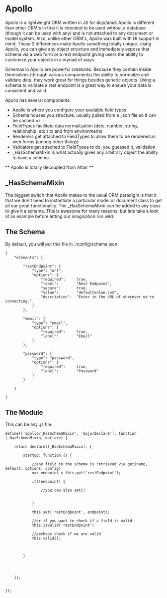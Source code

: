 Apollo
===

Apollo is a lightweight ORM written in JS for dojo/amd. Apollo is different than other ORM's in that it is intended to be used
without a database (though it can be used with any) and is not attached to any document or model system. Also, unlike
other ORM's, Apollo was built with UI support in mind. These 2 differences make Apollo something totally unique. Using
Apollo, you can give any object structure and immediately expose that schema via a web form or a rest endpoint giving
users the ability to customize your objects in a myriad of ways.

Schemas in Apollo are powerful creatures. Because they contain inside themselves (through various components) the ability
to normalize and validate data, they work great for things besides generic objects. Using a schema to validate a rest
endpoint is a great way to ensure your data is consistent and valid.

Apollo has several components:

- Apollo is where you configure your available field types
- Schema houses you structure, usually pulled from a .json file so it can be cached =)
- FieldTypes facilitate data normalization (date, number, string, relationship, etc.) to and from environments
- Renderers get attached to FieldTypes to allow them to be rendered as web forms (among other things)
- Validators get attached to FieldTypes to do, you guessed it, validation.
- _HasSchemaMixin is what actually gives any arbitrary object the ability to have a schema.

** Apollo is totally decoupled from Altair **

_HasSchemaMixin
---

The biggest switch that Apollo makes to the usual ORM paradigm is that it that we don't need to instantiate a particular
model or document class to get all our great functionality. The _HasSchemaMixin can be added to any class to give it a
schema. This is awesome for many reasons, but lets take a look at an example before letting our imagination run wild.


The Schema
---
By default, you will put this file in ./config/schema.json.


    {
        "elements": {

            "restEndpoint": {
                "type": "url",
                "options": {
                    "required":     true,
                    "label":        "Rest Endpoint",
                    "secure":       true,
                    "value":        "defaultvalue.com",
                    "description":  "Enter in the URL of wherever we're connecting."
                }
            },

            "email": {
                "type": "email",
                "options": {
                    "required":     true,
                    "label":        "Email"
                }
            },

            "password": {
                "type": "password",
                "options": {
                    "required":     true,
                    "label":        "Password"
                }
            }

        }

    }


The Module
---
This can be any .js file.

    define(['apollo/_HasSchemaMixin', 'dojo/declare'], function (_HasSchemaMixin, declare) {

        return declare([_HasSchemaMixin], {

            startup: function () {

                //any field in the schema is retrieved via get(name, default, options, config)
                var endpoint = this.get('restEndpoint');

                if(!endpoint) {

                    //you can also set()


                }

                this.set('restEndpoint', endpoint);

                //or if you want to check if a field is valid
                this.isValid('restEndpoint')

                //perhaps check if we are valid
                this.valid();



            }




        });


    });